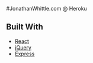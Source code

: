 #JonathanWhittle.com @ Heroku


## Built With

* [React](https://reactjs.org/)
* [jQuery](https://jquery.com/)
* [Express](https://expressjs.com/)
